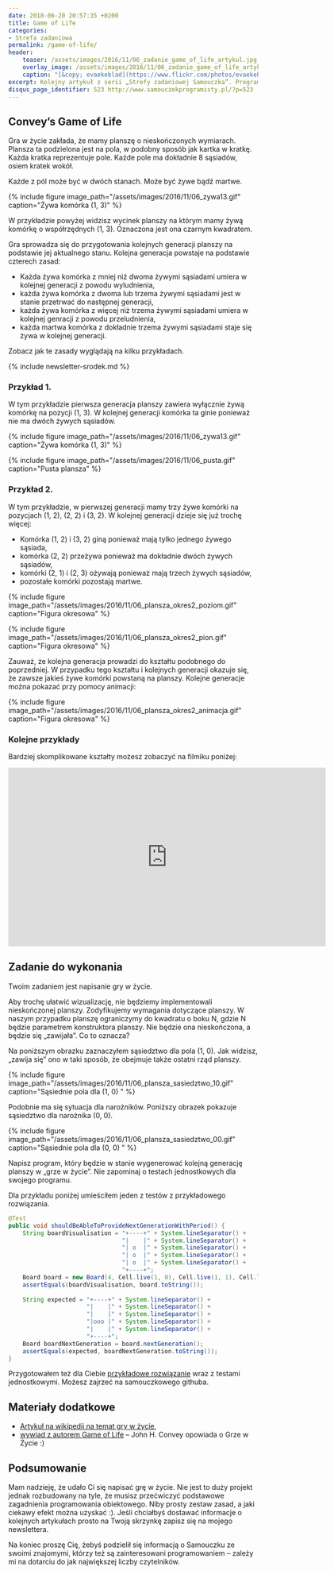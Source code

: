 ```yaml
---
date: 2018-06-20 20:57:35 +0200
title: Game of Life
categories:
- Strefa zadaniowa
permalink: /game-of-life/
header:
    teaser: /assets/images/2016/11/06_zadanie_game_of_life_artykul.jpg
    overlay_image: /assets/images/2016/11/06_zadanie_game_of_life_artykul.jpg
    caption: "[&copy; evaekeblad](https://www.flickr.com/photos/evaekeblad/916121748/sizes/l)"
excerpt: Kolejny artykuł z serii „Strefy zadaniowej Samouczka”. Programowania najlepiej uczyć się rozwiązując konkretne problemy. Artykuł ten stawia przed Tobą właśnie taki problem. Dzisiejszym zadaniem będzie „Gra w życie” :). W każdym momencie możesz też spojrzeć do przykładowego rozwiązania, które dla Ciebie przygotowałem.
disqus_page_identifier: 523 http://www.samouczekprogramisty.pl/?p=523
---
```


## Convey’s Game of Life

Gra w życie zakłada, że mamy planszę o nieskończonych wymiarach. Plansza ta podzielona jest na pola, w podobny sposób jak kartka w kratkę. Każda kratka reprezentuje pole. Każde pole ma dokładnie 8 sąsiadów, osiem kratek wokół.

Każde z pól może być w dwóch stanach. Może być żywe bądź martwe.

{% include figure image_path="/assets/images/2016/11/06_zywa13.gif" caption="Żywa komórka (1, 3)" %}

W przykładzie powyżej widzisz wycinek planszy na którym mamy żywą komórkę o współrzędnych (1, 3). Oznaczona jest ona czarnym kwadratem.

Gra sprowadza się do przygotowania kolejnych generacji planszy na podstawie jej aktualnego stanu. Kolejna generacja powstaje na podstawie czterech zasad:

- Każda żywa komórka z mniej niż dwoma żywymi sąsiadami umiera w kolejnej generacji z powodu wyludnienia,
- każda żywa komórka z dwoma lub trzema żywymi sąsiadami jest w stanie przetrwać do następnej generacji,
- każda żywa komórka z więcej niż trzema żywymi sąsiadami umiera w kolejnej genracji z powodu przeludnienia,
- każda martwa komórka z dokładnie trzema żywymi sąsiadami staje się żywa w kolejnej generacji.

Zobacz jak te zasady wyglądają na kilku przykładach.

{% include newsletter-srodek.md %}

### Przykład 1.

W tym przykładzie pierwsza generacja planszy zawiera wyłącznie żywą komórkę na pozycji (1, 3). W kolejnej generacji komórka ta ginie ponieważ nie ma dwóch żywych sąsiadów.

{% include figure image_path="/assets/images/2016/11/06_zywa13.gif" caption="Żywa komórka (1, 3)" %}

{% include figure image_path="/assets/images/2016/11/06_pusta.gif" caption="Pusta plansza" %}

### Przykład 2.

W tym przykładzie, w pierwszej generacji mamy trzy żywe komórki na pozycjach (1, 2), (2, 2) i (3, 2). W kolejnej generacji dzieje się już trochę więcej:
- Komórka (1, 2) i (3, 2) giną ponieważ mają tylko jednego żywego sąsiada,
- komórka (2, 2) przeżywa ponieważ ma dokładnie dwóch żywych sąsiadów,
- komórki (2, 1) i (2, 3) ożywają ponieważ mają trzech żywych sąsiadów,
- pozostałe komórki pozostają martwe.

{% include figure image_path="/assets/images/2016/11/06_plansza_okres2_poziom.gif" caption="Figura okresowa" %}

{% include figure image_path="/assets/images/2016/11/06_plansza_okres2_pion.gif" caption="Figura okresowa" %}

Zauważ, że kolejna generacja prowadzi do kształtu podobnego do poprzedniej. W przypadku tego kształtu i kolejnych generacji okazuje się, że zawsze jakieś żywe komórki powstaną na planszy. Kolejne generacje można pokazać przy pomocy animacji:

{% include figure image_path="/assets/images/2016/11/06_plansza_okres2_animacja.gif" caption="Figura okresowa" %}

### Kolejne przykłady

Bardziej skomplikowane kształty możesz zobaczyć na filmiku poniżej:

<iframe width="640" height="360" src="https://www.youtube-nocookie.com/embed/C2vgICfQawE?controls=1&showinfo=1&t=1m11s" frameborder="0" allowfullscreen></iframe>

## Zadanie do wykonania

Twoim zadaniem jest napisanie gry w życie.

Aby trochę ułatwić wizualizację, nie będziemy implementowali nieskończonej planszy. Zodyfikujemy wymagania dotyczące planszy. W naszym przypadku planszę ograniczymy do kwadratu o boku N, gdzie N będzie parametrem konstruktora planszy. Nie będzie ona nieskończona, a będzie się „zawijała”. Co to oznacza?

Na poniższym obrazku zaznaczyłem sąsiedztwo dla pola (1, 0). Jak widzisz, „zawija się” ono w taki sposób, że obejmuje także ostatni rząd planszy.

{% include figure image_path="/assets/images/2016/11/06_plansza_sasiedztwo_10.gif" caption="Sąsiednie pola dla (1, 0) " %}

Podobnie ma się sytuacja dla narożników. Poniższy obrazek pokazuje sąsiedztwo dla narożnika (0, 0).

{% include figure image_path="/assets/images/2016/11/06_plansza_sasiedztwo_00.gif" caption="Sąsiednie pola dla (0, 0) " %}

Napisz program, który będzie w stanie wygenerować kolejną generację planszy w „grze w życie”. Nie zapominaj o testach jednostkowych dla swojego programu.

Dla przykładu poniżej umieściłem jeden z testów z przykładowego rozwiązania.

```java
@Test
public void shouldBeAbleToProvideNextGenerationWithPeriod() {
    String boardVisualisation = "+----+" + System.lineSeparator() +
                                "|    |" + System.lineSeparator() +
                                "| o  |" + System.lineSeparator() +
                                "| o  |" + System.lineSeparator() +
                                "| o  |" + System.lineSeparator() +
                                "+----+";
    Board board = new Board(4, Cell.live(1, 0), Cell.live(1, 1), Cell.live(1, 2));
    assertEquals(boardVisualisation, board.toString());
 
    String expected = "+----+" + System.lineSeparator() +
                      "|    |" + System.lineSeparator() +
                      "|    |" + System.lineSeparator() +
                      "|ooo |" + System.lineSeparator() +
                      "|    |" + System.lineSeparator() +
                      "+----+";
    Board boardNextGeneration = board.nextGeneration();
    assertEquals(expected, boardNextGeneration.toString());
}
```

Przygotowałem też dla Ciebie [przykładowe rozwiązanie](https://github.com/SamouczekProgramisty/StrefaZadaniowaSamouka/tree/master/03_game_of_life) wraz z testami jednostkowymi. Możesz zajrzeć na samouczkowego githuba.

## Materiały dodatkowe

- [Artykuł na wikipedii na temat gry w życie](https://en.wikipedia.org/wiki/Conway%27s_Game_of_Life),
- [wywiad z autorem Game of Life](https://www.youtube.com/watch?v=R9Plq-D1gEk) – John H. Convey opowiada o Grze w Życie :)

## Podsumowanie

Mam nadzieję, że udało Ci się napisać grę w życie. Nie jest to duży projekt jednak rozbudowany na tyle, że musisz przećwiczyć podstawowe zagadnienia programowania obiektowego. Niby prosty zestaw zasad, a jaki ciekawy efekt można uzyskać :). Jeśli chciałbyś dostawać informacje o kolejnych artykułach prosto na Twoją skrzynkę zapisz się na mojego newslettera.

Na koniec proszę Cię, żebyś podzielił się informacją o Samouczku ze swoimi znajomymi, którzy też są zainteresowani programowaniem – zależy mi na dotarciu do jak największej liczby czytelników.
